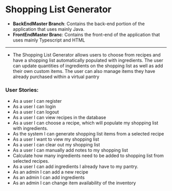 # Shopping List Generator

* **BackEndMaster Branch**: Contains the back-end portion of the application that uses mainly Java.
* **FrontEndMaster Branc**: Contains the front-end of the application that uses mainly Typescript and HTML

----------------------

* The Shopping List Generator allows users to choose from recipes and have a shopping list automatically populated with ingredients. The user can update quantities of ingredients on the shopping list as well as add their own custom items. The user can also manage items they have already purchased within a virtual pantry


### User Stories:
- As a user I can register
- As a user I can login
- As a user I can logout
- As a user I can view recipes in the database
- As a user I can choose a recipe, which will populate my shopping list with ingredients.
- As the system I can generate shopping list items from a selected recipe
- As a user I want to view my shopping list
- As a user I can clear out my shopping list 
- As a user I can manually add notes to my shopping list 
- Calculate how many ingredients need to be added to shopping list from selected recipes.
- As a user I can add ingredients I already have to my pantry.
- As an admin I can add a new recipe
- As an admin I can add ingredients
- As an admin I can change item availability of the inventory


